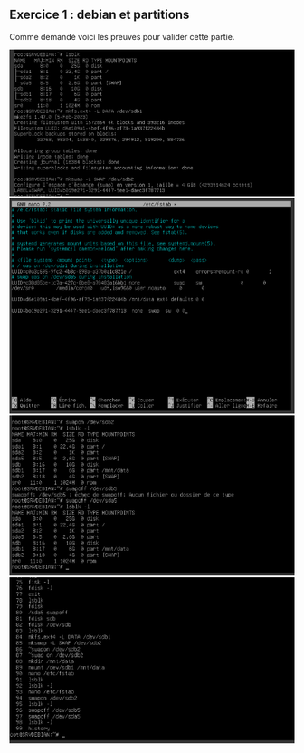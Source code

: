 ## Exercice 1 : debian et partitions

Comme demandé voici les preuves pour valider cette partie.

![première image](formatage_partitions.png)
![deuxieme image](modification_fstab.png)
![troisieme image](swap_on_off.png)
![quatrieme image](history.png)
